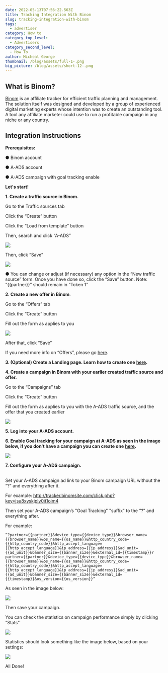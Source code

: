 ```yaml
---
date: 2022-05-13T07:56:22.563Z
title: Tracking Integration With Binom
slug: tracking-integration-with-binom
tags:
  - advertiser
category: How to
category_top_level:
  - Advertisers
category_second_level:
  - How To
author: Micheal George
thumbnail: /blog/assets/full-1-.png
big_picture: /blog/assets/short-12-.png
---
```

## What is Binom?

[Binom](https://binom.org/) is an affiliate tracker for efficient traffic planning and management. The solution itself was designed and developed by a group of experienced digital marketing experts whose intention was to create an outstanding tool. A tool any affiliate marketer could use to run a profitable campaign in any niche or any country.

## Integration Instructions

**Prerequisites:** 

● Binom account 

● A-ADS account 

● A-ADS campaign with goal tracking enable 

**Let's start!** 

**1. Create a traffic source in Binom.** 

Go to the Traffic sources tab 

Click the “Create” button 

Click the “Load from template” button 

Then, search and click “A-ADS” 

![](/blog/assets/binom1.png)

Then, click “Save”

![](/blog/assets/binom2.png)

● You can change or adjust (if necessary) any option in the “New traffic source” form. Once you have done so, click the “Save” button. Note: “{{partner}}” should remain in “Token 1” 

**2. Create a new offer in Binom**. 

Go to the “Offers” tab 

Click the “Create” button 

Fill out the form as applies to you 

![](/blog/assets/binom3.png)

After that, click “Save” 

If you need more info on “Offers”, please go [here](https://docs.binom.org/manage-offers.php). 

**3. (Optional) Create a Landing page. Learn how to create one** [**here**](https://docs.binom.org/manage-landers.php)**.** 

**4. Create a campaign in Binom with your earlier created traffic source and offer.** 

Go to the “Campaigns” tab 

Click the “Create” button 

Fill out the form as applies to you with the A-ADS traffic source, and the offer that you created earlier

![](/blog/assets/binom4.png)

**5. Log into your A-ADS account.** 

**6. Enable Goal tracking for your campaign at A-ADS as seen in the image below, if you don't have a  campaign you can create one** [**here**](https://a-ads.com/campaigns/new)**.** 

![](/blog/assets/binom5.png)

**7. Configure your A-ADS campaign.**

\
Set your A-ADS campaign ad link to your Binom campaign URL without the “?” and everything after it.

For example: http://tracker.binomsite.com/click.php?key=jsu8xyskjply0it1oim4

Then set your A-ADS campaign’s "Goal Tracking" "suffix" to the “?” and everything after.

For example:

```
“?partner={{partner}}&device_type={{device_type}}&browser_name={{browser_name}}&os_name={{os_name}}&http_country_code={{http_country_code}}&http_accept_language={{http_accept_language}}&ip_address={{ip_address}}&ad_unit={{ad_unit}}&banner_size={{banner_size}}&external_id={{timestamp}}?partner={{partner}}&device_type={{device_type}}&browser_name={{browser_name}}&os_name={{os_name}}&http_country_code={{http_country_code}}&http_accept_language={{http_accept_language}}&ip_address={{ip_address}}&ad_unit={{ad_unit}}&banner_size={{banner_size}}&external_id={{timestamp}}&os_version={{os_version}}”
```

As seen in the image below:

![](/blog/assets/binom6.png)

Then save your campaign.

You can check the statistics on campaign performance simply by clicking “Stats”

![](/blog/assets/binom7.png)

Statistics should look something like the image below, based on your settings: 

![](/blog/assets/binom8.png)

All Done!
